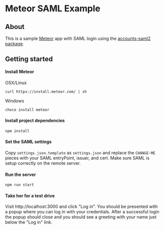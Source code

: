# Meteor SAML Example

## About

This is a sample [Meteor]() app with SAML login using the [accounts-saml2 package](https://github.com/signmeup/accounts-saml2).

## Getting started

#### Install Meteor

OSX/Linux

```
curl https://install.meteor.com/ | sh
```

Windows

```
choco install meteor
```

#### Install project dependencies

```
npm install
```

#### Set the SAML settings

Copy `settings.json.template` as `settings.json` and replace the `CHANGE-ME` pieces with your SAML entryPoint, issuer, and cert. Make sure SAML is setup correctly on the remote server.

#### Run the server

```
npm run start
```

#### Take her for a test drive

Visit http://localhost:3000 and click "Log in". You should be presented with a popup where you can log in with your credentials. After a successful login the popup should close and you should see a greeting with your name just below the "Log in" link.
